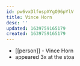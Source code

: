 ```yaml
---
id: pw6vxDlfospXYgO96pYlV
title: Vince Horn
desc: ''
updated: 1639759165179
created: 1639759165179
---
```



- [[person]] - Vince Horn
- appeared 3x at the stoa
